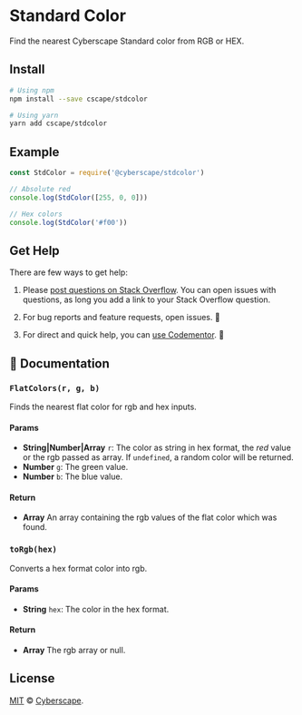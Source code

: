 # Standard Color

Find the nearest Cyberscape Standard color from RGB or HEX.

## Install

```sh
# Using npm
npm install --save cscape/stdcolor

# Using yarn
yarn add cscape/stdcolor
```


## Example

```js
const StdColor = require('@cyberscape/stdcolor')

// Absolute red
console.log(StdColor([255, 0, 0]))

// Hex colors
console.log(StdColor('#f00'))
```

## Get Help

There are few ways to get help:

 1. Please [post questions on Stack Overflow](https://stackoverflow.com/questions/ask). You can open issues with questions, as long you add a link to your Stack Overflow question.
 2. For bug reports and feature requests, open issues. :bug:

 3. For direct and quick help, you can [use Codementor](https://www.codementor.io/johnnyb). :rocket:



## :memo: Documentation


### `FlatColors(r, g, b)`
Finds the nearest flat color for rgb and hex inputs.

#### Params

- **String|Number|Array** `r`: The color as string in hex format, the *red* value or the rgb passed as array. If `undefined`, a random color will be returned.
- **Number** `g`: The green value.
- **Number** `b`: The blue value.

#### Return
- **Array** An array containing the rgb values of the flat color which was found.

### `toRgb(hex)`
Converts a hex format color into rgb.

#### Params

- **String** `hex`: The color in the hex format.

#### Return
- **Array** The rgb array or null.

## License

[MIT](LICENSE) © [Cyberscape](https://cyberscape.co/).
